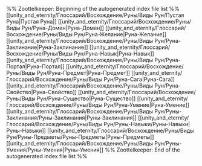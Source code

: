 %% Zoottelkeeper: Beginning of the autogenerated index file list  %%
 [[unity_and_eternity/Глоссарий/Восхождение/Руны/Виды Рун/Пустая Руна|Пустая Руна]]
 [[unity_and_eternity/Глоссарий/Восхождение/Руны/Виды Рун/Руна-Домен|Руна-Домен]]
 [[unity_and_eternity/Глоссарий/Восхождение/Руны/Виды Рун/Руна-Желание|Руна-Желание]]
 [[unity_and_eternity/Глоссарий/Восхождение/Руны/Виды Рун/Руна-Заклинание|Руна-Заклинание]]
 [[unity_and_eternity/Глоссарий/Восхождение/Руны/Виды Рун/Руна-Навык|Руна-Навык]]
 [[unity_and_eternity/Глоссарий/Восхождение/Руны/Виды Рун/Руна-Портал|Руна-Портал]]
 [[unity_and_eternity/Глоссарий/Восхождение/Руны/Виды Рун/Руна-Предмет|Руна-Предмет]]
 [[unity_and_eternity/Глоссарий/Восхождение/Руны/Виды Рун/Руна-Сага|Руна-Сага]]
 [[unity_and_eternity/Глоссарий/Восхождение/Руны/Виды Рун/Руна-Свойство|Руна-Свойство]]
 [[unity_and_eternity/Глоссарий/Восхождение/Руны/Виды Рун/Руна-Существо|Руна-Существо]]
 [[unity_and_eternity/Глоссарий/Восхождение/Руны/Виды Рун/Руна-Умение|Руна-Умение]]
 [[unity_and_eternity/Глоссарий/Восхождение/Руны/Виды Рун/Руны-Заклинания/Руны-Заклинания|Руны-Заклинания]]
 [[unity_and_eternity/Глоссарий/Восхождение/Руны/Виды Рун/Руны-Навыки/Руны-Навыки|Руны-Навыки]]
 [[unity_and_eternity/Глоссарий/Восхождение/Руны/Виды Рун/Руны-Предметы/Руны-Предметы|Руны-Предметы]]
 [[unity_and_eternity/Глоссарий/Восхождение/Руны/Виды Рун/Руны-Умения/Руны-Умения|Руны-Умения]]
%% Zoottelkeeper: End of the autogenerated index file list  %%
